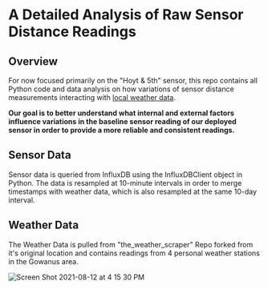 # A Detailed Analysis of Raw Sensor Distance Readings
## Overview

For now focused primarily on the "Hoyt & 5th" sensor, this repo contains all Python code and data analysis on how variations of sensor distance measurements interacting with [local weather data](##-Weather-Data).

**Our goal is to better understand what internal and external factors influence variations in the baseline sensor reading of our deployed sensor in order to provide a more reliable and consistent readings.**
<br/>

## Sensor Data

Sensor data is queried from InfluxDB using the InfluxDBClient object in Python. The data is resampled at 10-minute intervals in order to merge timestamps with weather data, which is also resampled at the same 10-day interval.

## Weather Data

The Weather Data is pulled from "the_weather_scraper" Repo forked from it's original location and contains readings from 4 personal weather stations in the Gowanus area.

![Screen Shot 2021-08-12 at 4 15 30 PM](https://user-images.githubusercontent.com/17898669/129263486-9c334168-4a04-4425-b8e5-39272e1d074c.png)
